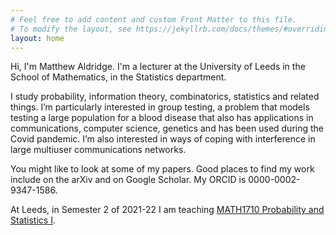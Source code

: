 ```yaml
---
# Feel free to add content and custom Front Matter to this file.
# To modify the layout, see https://jekyllrb.com/docs/themes/#overriding-theme-defaults
layout: home
---
```


Hi, I'm Matthew Aldridge. I'm a lecturer at the University of Leeds in the School of Mathematics, in the Statistics department.

I study probability, information theory, combinatorics, statistics and related things. I’m particularly interested in group testing, a problem that models testing a large population for a blood disease that also has applications in communications, computer science, genetics and has been used during the Covid pandemic. I’m also interested in ways of coping with interference in large multiuser communications networks.

You might like to look at some of my papers. Good places to find my work include on the arXiv and on Google Scholar. My ORCID is 0000-0002-9347-1586.

At Leeds, in Semester 2 of 2021-22 I am teaching [MATH1710 Probability and Statistics I](https://mpaldridge.github.io/math1710).
